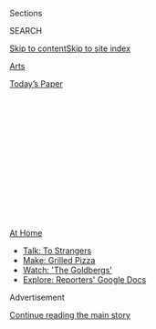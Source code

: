 <div id="app">

<div>

<div>

<div>

<div class="NYTAppHideMasthead css-1q2w90k e1suatyy0">

<div class="section css-ui9rw0 e1suatyy2">

<div class="css-eph4ug er09x8g0">

<div class="css-6n7j50">

</div>

<span class="css-1dv1kvn">Sections</span>

<div class="css-10488qs">

<span class="css-1dv1kvn">SEARCH</span>

</div>

[Skip to content](#site-content)[Skip to site
index](#site-index)

</div>

<div id="masthead-section-label" class="css-1wr3we4 eaxe0e00">

[Arts](https://www.nytimes.com/section/arts)

</div>

<div class="css-10698na e1huz5gh0">

</div>

</div>

<div id="masthead-bar-one" class="section hasLinks css-15hmgas e1csuq9d3">

<div class="css-uqyvli e1csuq9d0">

</div>

<div class="css-1uqjmks e1csuq9d1">

</div>

<div class="css-9e9ivx">

[](https://myaccount.nytimes.com/auth/login?response_type=cookie&client_id=vi)

</div>

<div class="css-1bvtpon e1csuq9d2">

[Today’s
Paper](https://www.nytimes.com/section/todayspaper)

</div>

</div>

</div>

</div>

<div data-aria-hidden="false">

<div id="site-content" data-role="main">

<div>

<div class="css-1aor85t" style="opacity:0.000000001;z-index:-1;visibility:hidden">

<div class="css-1hqnpie">

<div class="css-epjblv">

<span class="css-17xtcya">[Arts](/section/arts)</span><span class="css-x15j1o">|</span><span class="css-fwqvlz">Considering
Camp? Bunkmates Are Out, but Creativity
Reigns</span>

</div>

<div class="css-k008qs">

<div class="css-1iwv8en">

<span class="css-18z7m18"></span>

<div>

</div>

</div>

<span class="css-1n6z4y">https://nyti.ms/2N7o2rS</span>

<div class="css-1705lsu">

<div class="css-4xjgmj">

<div class="css-4skfbu" data-role="toolbar" data-aria-label="Social Media Share buttons, Save button, and Comments Panel with current comment count" data-testid="share-tools">

  - 
  - 
  - 
  - 
    
    <div class="css-6n7j50">
    
    </div>

  - 

</div>

</div>

</div>

</div>

</div>

</div>

<div id="NYT_TOP_BANNER_REGION" class="css-13pd83m">

<div>

<div id="maps-athome-menu" class="section interactive-content interactive-size-medium css-1edisqu">

<div class="css-17ih8de interactive-body">

<div class="at-home-nav__innerContainer">

<div class="at-home-nav__title">

[At
Home](https://www.nytimes.com/spotlight/at-home?action=click&pgtype=Article&state=default&region=TOP_BANNER&context=at_home_menu)

</div>

  - [Talk: To
    Strangers](https://www.nytimes.com/2020/08/03/well/family/the-benefits-of-talking-to-strangers.html?action=click&pgtype=Article&state=default&region=TOP_BANNER&context=at_home_menu)
  - [Make: Grilled
    Pizza](https://www.nytimes.com/2020/08/01/at-home/coronavirus-make-pizza-on-a-grill.html?action=click&pgtype=Article&state=default&region=TOP_BANNER&context=at_home_menu)
  - [Watch: 'The
    Goldbergs'](https://www.nytimes.com/2020/07/31/arts/television/goldbergs-abc-stream.html?action=click&pgtype=Article&state=default&region=TOP_BANNER&context=at_home_menu)
  - [Explore: Reporters' Google
    Docs](https://www.nytimes.com/interactive/2020/at-home/even-more-reporters-editors-diaries-lists-recommendations.html?action=click&pgtype=Article&state=default&region=TOP_BANNER&context=at_home_menu)

</div>

</div>

</div>

</div>

</div>

<div id="top-wrapper" class="css-1sy8kpn">

<div id="top-slug" class="css-l9onyx">

Advertisement

</div>

[Continue reading the main
story](#after-top)

<div class="ad top-wrapper" style="text-align:center;height:100%;display:block;min-height:250px">

<div id="top" class="place-ad" data-position="top" data-size-key="top">

</div>

</div>

<div id="after-top">

</div>

</div>

<div>

<div id="sponsor-wrapper" class="css-1hyfx7x">

<div id="sponsor-slug" class="css-19vbshk">

Supported by

</div>

[Continue reading the main
story](#after-sponsor)

<div id="sponsor" class="ad sponsor-wrapper" style="text-align:center;height:100%;display:block">

</div>

<div id="after-sponsor">

</div>

</div>

<div class="css-186x18t">

Summer Guide for Families

</div>

<div class="css-1vkm6nb ehdk2mb0">

# Considering Camp? Bunkmates Are Out, but Creativity Reigns

</div>

There may not be group hikes and s’mores, but that doesn’t mean there
won’t be adventure, songs, comedy, art and dance. Here are some programs
taking place online.

<div class="css-79elbk" data-testid="photoviewer-wrapper">

<div class="css-z3e15g" data-testid="photoviewer-wrapper-hidden">

</div>

<div class="css-1a48zt4 ehw59r15" data-testid="photoviewer-children">

![<span class="css-16f3y1r e13ogyst0" data-aria-hidden="true">Matthew
Polenzani in Mozart’s “The Magic Flute,” one of the works to be explored
in the first Met Opera Global Summer Camp. Though registration has
closed, the Met is making most of the camp activities available
online.</span><span class="css-cnj6d5 e1z0qqy90" itemprop="copyrightHolder"><span class="css-1ly73wi e1tej78p0">Credit...</span><span><span>Ken
Howard/Metropolitan
Opera</span></span></span>](https://static01.nyt.com/images/2020/06/19/arts/kids-camp1/merlin_173586051_e043408b-772c-4b17-95ad-634266da9f7a-articleLarge.jpg?quality=75&auto=webp&disable=upscale)

</div>

</div>

<div class="css-18e8msd">

<div class="css-vp77d3 epjyd6m0">

<div class="css-1baulvz">

By [<span class="css-1baulvz last-byline" itemprop="name">Laurel
Graeber</span>](https://www.nytimes.com/by/laurel-graeber)

</div>

</div>

  - June 18,
    2020

  - 
    
    <div class="css-4xjgmj">
    
    <div class="css-d8bdto" data-role="toolbar" data-aria-label="Social Media Share buttons, Save button, and Comments Panel with current comment count" data-testid="share-tools">
    
      - 
      - 
      - 
      - 
        
        <div class="css-6n7j50">
        
        </div>
    
      - 
    
    </div>
    
    </div>

</div>

</div>

<div class="section meteredContent css-1r7ky0e" name="articleBody" itemprop="articleBody">

<div class="css-1fanzo5 StoryBodyCompanionColumn">

<div class="css-53u6y8">

Children may not be able to sing around a campfire, but they can
certainly belt out Broadway numbers or dig into crafts at home. Here’s a
sampling of the many arts camps that have gone virtual. (Most charge
fees, but financial aid may be available.)

**Los Explorers Virtual Dance Camp: Cuba:** [This five-day
program](https://www.ballethispanico.org/school/b-learning-online/virtual-los-explorers)
next week from Ballet Hispánico welcomes both little boys and girls —
ages 3 to 8 — to explore Cuban culture through rhythm and song. (There’s
also a two-day minicamp.)
[*ballethispanico.org*](https://www.ballethispanico.org/)

**Harlem Summer Arts Experience:** Starting on July 6, the [Harlem
School of the
Arts](https://hsa.asapconnected.com/?org=4795#ProgramID=5948) will offer
a monthlong immersion in the spirit and creativity of the Harlem
Renaissance. With sessions for ages 5 to 18, the multidisciplinary camp
includes programs in art, ballet, hip-hop, jazz, tap, song and
theater.  
[*hsanyc.org*](https://hsanyc.org/)

</div>

</div>

<div class="css-1fanzo5 StoryBodyCompanionColumn">

<div class="css-53u6y8">

**Kids ’N Comedy Zoom Camp 2020:** A way to get sunshine just through
laughs, [this program](https://www.kidsncomedy.com/programs) for
aspiring stand-up comics offers three two-week sessions in July and
August for ages 10 to 18. Each session covers writing and performing,
and it ends in a virtual show.  
[*kidsncomedy.com*](https://www.kidsncomedy.com/)

</div>

</div>

<div>

</div>

<div class="css-1fanzo5 StoryBodyCompanionColumn">

<div class="css-53u6y8">

**Making With MAD Summer Camp and Teen Workshops:** The Museum of Arts
and Design has [weeklong sessions all
summer](https://madmuseum.org/learn/summer-camp-and-teen-workshops) for
ages 8 to 18, each of which includes a virtual visit with a studio
artist and a concluding online show. Campers can focus on drawing,
wearable art or design. Teen offerings include a workshop in portfolio
development.  
[*madmuseum.org*](https://madmuseum.org/)

**Met Opera Global Summer Camp:** Although registration has closed for
this free new venture (June 15-Aug. 7), the Met is posting [most of the
activities and material
online](https://www.metopera.org/discover/education/global-summer-camp/home/).
Youngsters — there are separate sessions for Grades 3 to 6 and 7 to 12 —
can jump in to stream each week’s featured opera and do related
projects. Next up: Donizetti’s “Don Pasquale.”  
[*metopera.org*](https://www.metopera.org/)

**New York Public Library Virtual Summer Camp:** Free like the library,
[this six-week session](https://www.nypl.org/125/summerreading/camp)
starts on June 29 with programs geared toward different age groups. The
camp, which thematically reflects the Summer Reading program, [Quest for
Adventure](https://www.nypl.org/125/summerreading), offers video
activities grouped under weekly themes, like Discover Your Strengths.  
[*nypl.org*](https://www.nypl.org/)

**92Y Virtual Camp Live:** [The 92nd Street
Y](https://www.92y.org/virtual-camp-live) specializes in offering
plentiful choices, with a junior camp for preschoolers (the regular
session is for ages 5 to 13) and full-day, half-day or drop-in sessions.
In addition to arts like filmmaking, photography and musical theater,
the camp includes sports (modified for the home, the website says).  
[*92y.org*](https://www.92y.org/)

</div>

</div>

<div class="css-1fanzo5 StoryBodyCompanionColumn">

<div class="css-53u6y8">

**Tada\! Youth Theater Musical Theater Summer Camps:** Register for a
free [Zoom open
house](https://tadatheater.secure.force.com/Events/CnP_PaaS_EVT__ExternalRegistrationPage?event_id=a1g1J000007xd3YQAQ)this
Saturday and check out [the
troupe](https://www.tadatheater.com/2020-summer-camps) that was once a
home to a young Jordan Peele and Kerry Washington. This camp offers
weeklong programs for [ages 4
to 5](https://www.tadatheater.com/2020-summer-camps-ages-4-5), and
two-week sessions for ages [6
to 8](https://www.tadatheater.com/2020-summer-camps-ages-6-8) and [9
to 12](https://www.tadatheater.com/2020-summer-camps-ages-9-12). Each
culminates in a performance.  
[*tadatheater.com*](https://www.tadatheater.com/)

**Willie Mae Rock Camp for Girls Online:** Does your child want to be
the next Billie Eilish? Applications will be available on Tuesday for
[this two-week program](https://www.williemaerockcamp.org/) (July
20-31), open to girls and nonbinary youth ages 10 to 17. Training
includes collaborative songwriting, instrument making and field
recording. Participants will create works in groups.  
[*williemaerockcamp.com*](https://www.williemaerockcamp.org/home)

</div>

</div>

</div>

<div>

</div>

<div>

</div>

<div>

</div>

<div>

<div id="bottom-wrapper" class="css-1ede5it">

<div id="bottom-slug" class="css-l9onyx">

Advertisement

</div>

[Continue reading the main
story](#after-bottom)

<div id="bottom" class="ad bottom-wrapper" style="text-align:center;height:100%;display:block;min-height:90px">

</div>

<div id="after-bottom">

</div>

</div>

</div>

</div>

</div>

## Site Index

<div>

</div>

## Site Information Navigation

  - [© <span>2020</span> <span>The New York Times
    Company</span>](https://help.nytimes.com/hc/en-us/articles/115014792127-Copyright-notice)

<!-- end list -->

  - [NYTCo](https://www.nytco.com/)
  - [Contact
    Us](https://help.nytimes.com/hc/en-us/articles/115015385887-Contact-Us)
  - [Work with us](https://www.nytco.com/careers/)
  - [Advertise](https://nytmediakit.com/)
  - [T Brand Studio](http://www.tbrandstudio.com/)
  - [Your Ad
    Choices](https://www.nytimes.com/privacy/cookie-policy#how-do-i-manage-trackers)
  - [Privacy](https://www.nytimes.com/privacy)
  - [Terms of
    Service](https://help.nytimes.com/hc/en-us/articles/115014893428-Terms-of-service)
  - [Terms of
    Sale](https://help.nytimes.com/hc/en-us/articles/115014893968-Terms-of-sale)
  - [Site
    Map](https://spiderbites.nytimes.com)
  - [Help](https://help.nytimes.com/hc/en-us)
  - [Subscriptions](https://www.nytimes.com/subscription?campaignId=37WXW)

</div>

</div>

</div>

</div>
